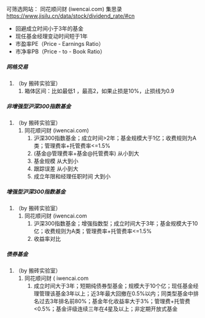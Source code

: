 可筛选网站：
同花顺问财 (iwencai.com)
集思录 https://www.jisilu.cn/data/stock/dividend_rate/#cn
- 回避成立时间小于3年的基金
- 现任基金经理变动时间短于1年
- 市盈率PE（Price - Earnings Ratio）
- 市净率PB（Price - to - Book Ratio）
##### 网格交易
1. （by 搬砖实验室）
    1. 箱体区间：比如最低1 ，最高2，如果止损是10%，止损线为0.9
##### 非增强型沪深300指数基金
1. （by 搬砖实验室）
    1. 同花顺问财 (iwencai.com)
        1. 沪深300指数基金；成立时间>2年；基金规模大于1亿；收费规则为A类；管理费率+托管费率<=1.5%
        2. (基金@管理费率+基金@托管费率) 从小到大
        3. 基金规模 从大到小
        4. 跟踪误差 从小到大
        5. 成立年限和经理任职时间 大到小
##### 增强型沪深300指数基金
1. （by 搬砖实验室）
    1. 同花顺问财 (iwencai.com
        1. 沪深300指数基金；增强指数型；成立时间大于3年；基金规模大于10亿；收费规则为A类；管理费率+托管费率<=1.5%
        2. 收益率对比
##### 债券基金
1. （by 搬砖实验室）
    1. 同花顺问财 ( iwencai.com
        1. 成立时间大于3年；短期纯债券型基金；规模大于10个亿；现任基金经理管理该基金3年以上；近3年最大回撤在0.5%以内；同类型基金中排名过去3年排名前80%；基金年化收益率大于3%；管理费+托管费<0.5%；基金评级连续三年在4星及以上；非定期开放式基金